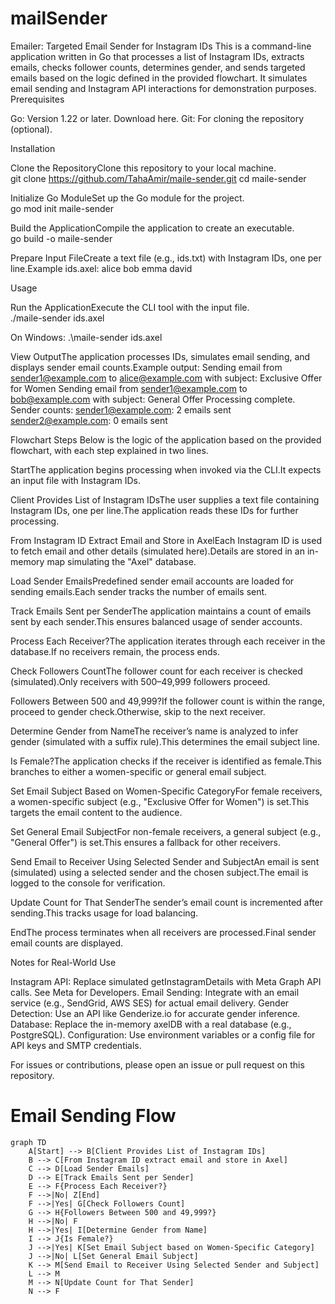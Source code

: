 # mailSender

Emailer: Targeted Email Sender for Instagram IDs
This is a command-line application written in Go that processes a list of Instagram IDs, extracts emails, checks follower counts, determines gender, and sends targeted emails based on the logic defined in the provided flowchart. It simulates email sending and Instagram API interactions for demonstration purposes.
Prerequisites

Go: Version 1.22 or later. Download here.
Git: For cloning the repository (optional).

Installation

Clone the RepositoryClone this repository to your local machine.  
git clone https://github.com/TahaAmir/maile-sender.git
cd maile-sender

Initialize Go ModuleSet up the Go module for the project.  
go mod init maile-sender

Build the ApplicationCompile the application to create an executable.  
go build -o maile-sender

Prepare Input FileCreate a text file (e.g., ids.txt) with Instagram IDs, one per line.Example ids.axel:
alice
bob
emma
david

Usage

Run the ApplicationExecute the CLI tool with the input file.  
./maile-sender ids.axel

On Windows: .\maile-sender ids.axel

View OutputThe application processes IDs, simulates email sending, and displays sender email counts.Example output:
Sending email from sender1@example.com to alice@example.com with subject: Exclusive Offer for Women
Sending email from sender1@example.com to bob@example.com with subject: General Offer
Processing complete. Sender counts:
sender1@example.com: 2 emails sent
sender2@example.com: 0 emails sent

Flowchart Steps
Below is the logic of the application based on the provided flowchart, with each step explained in two lines.

StartThe application begins processing when invoked via the CLI.It expects an input file with Instagram IDs.

Client Provides List of Instagram IDsThe user supplies a text file containing Instagram IDs, one per line.The application reads these IDs for further processing.

From Instagram ID Extract Email and Store in AxelEach Instagram ID is used to fetch email and other details (simulated here).Details are stored in an in-memory map simulating the "Axel" database.

Load Sender EmailsPredefined sender email accounts are loaded for sending emails.Each sender tracks the number of emails sent.

Track Emails Sent per SenderThe application maintains a count of emails sent by each sender.This ensures balanced usage of sender accounts.

Process Each Receiver?The application iterates through each receiver in the database.If no receivers remain, the process ends.

Check Followers CountThe follower count for each receiver is checked (simulated).Only receivers with 500–49,999 followers proceed.

Followers Between 500 and 49,999?If the follower count is within the range, proceed to gender check.Otherwise, skip to the next receiver.

Determine Gender from NameThe receiver’s name is analyzed to infer gender (simulated with a suffix rule).This determines the email subject line.

Is Female?The application checks if the receiver is identified as female.This branches to either a women-specific or general email subject.

Set Email Subject Based on Women-Specific CategoryFor female receivers, a women-specific subject (e.g., "Exclusive Offer for Women") is set.This targets the email content to the audience.

Set General Email SubjectFor non-female receivers, a general subject (e.g., "General Offer") is set.This ensures a fallback for other receivers.

Send Email to Receiver Using Selected Sender and SubjectAn email is sent (simulated) using a selected sender and the chosen subject.The email is logged to the console for verification.

Update Count for That SenderThe sender’s email count is incremented after sending.This tracks usage for load balancing.

EndThe process terminates when all receivers are processed.Final sender email counts are displayed.

Notes for Real-World Use

Instagram API: Replace simulated getInstagramDetails with Meta Graph API calls. See Meta for Developers.
Email Sending: Integrate with an email service (e.g., SendGrid, AWS SES) for actual email delivery.
Gender Detection: Use an API like Genderize.io for accurate gender inference.
Database: Replace the in-memory axelDB with a real database (e.g., PostgreSQL).
Configuration: Use environment variables or a config file for API keys and SMTP credentials.

For issues or contributions, please open an issue or pull request on this repository.

# Email Sending Flow

```mermaid
graph TD
    A[Start] --> B[Client Provides List of Instagram IDs]
    B --> C[From Instagram ID extract email and store in Axel]
    C --> D[Load Sender Emails]
    D --> E[Track Emails Sent per Sender]
    E --> F{Process Each Receiver?}
    F -->|No| Z[End]
    F -->|Yes| G[Check Followers Count]
    G --> H{Followers Between 500 and 49,999?}
    H -->|No| F
    H -->|Yes| I[Determine Gender from Name]
    I --> J{Is Female?}
    J -->|Yes| K[Set Email Subject based on Women-Specific Category]
    J -->|No| L[Set General Email Subject]
    K --> M[Send Email to Receiver Using Selected Sender and Subject]
    L --> M
    M --> N[Update Count for That Sender]
    N --> F
```

